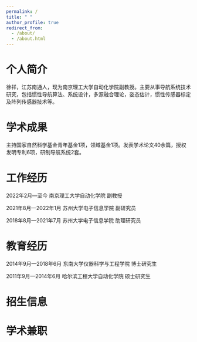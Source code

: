 ```yaml
---
permalink: /
title: " "
author_profile: true
redirect_from: 
  - /about/
  - /about.html
---
```

# 个人简介

徐祥，江苏南通人，现为南京理工大学自动化学院副教授。主要从事导航系统技术研究，包括惯性导航算法、系统设计，多源融合理论，姿态估计，惯性传感器标定及阵列传感器技术等。

学术成果
========

主持国家自然科学基金青年基金1项，领域基金1项。发表学术论文40余篇，授权发明专利6项，研制导航系统2套。

工作经历
========

2022年2月—至今	南京理工大学自动化学院	副教授

2021年8月—2022年1月	苏州大学电子信息学院	副研究员

2018年8月—2021年7月	苏州大学电子信息学院	助理研究员

教育经历
========

2014年9月—2018年6月	东南大学仪器科学与工程学院	博士研究生

2011年9月—2014年6月	哈尔滨工程大学自动化学院	硕士研究生

招生信息
========

学术兼职
========
